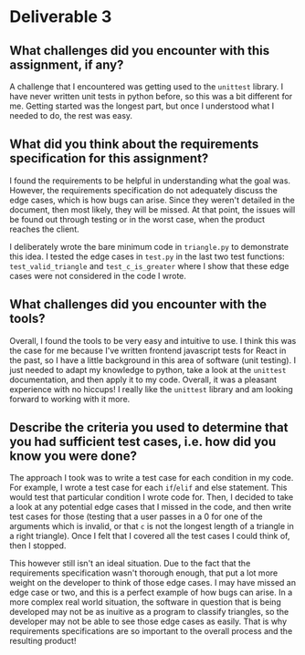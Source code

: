 # Deliverable 3

## What challenges did you encounter with this assignment, if any?

A challenge that I encountered was getting used to the `unittest` library. I have never written unit tests in python before, so this was a bit different for me. Getting started was the longest part, but once I understood what I needed to do, the rest was easy.

## What did you think about the requirements specification for this assignment?

I found the requirements to be helpful in understanding what the goal was. However, the requirements specification do not adequately discuss the edge cases, which is how bugs can arise. Since they weren't detailed in the document, then most likely, they will be missed. At that point, the issues will be found out through testing or in the worst case, when the product reaches the client.

I deliberately wrote the bare minimum code in `triangle.py` to demonstrate this idea. I tested the edge cases in `test.py` in the last two test functions: `test_valid_triangle` and `test_c_is_greater` where I show that these edge cases were not considered in the code I wrote.

## What challenges did you encounter with the tools?

Overall, I found the tools to be very easy and intuitive to use. I think this was the case for me because I've written frontend javascript tests for React in the past, so I have a little background in this area of software (unit testing). I just needed to adapt my knowledge to python, take a look at the `unittest` documentation, and then apply it to my code. Overall, it was a pleasant experience with no hiccups! I really like the `unittest` library and am looking forward to working with it more.

## Describe the criteria you used to determine that you had sufficient test cases, i.e. how did you know you were done?

The approach I took was to write a test case for each condition in my code. For example, I wrote a test case for each `if`/`elif` and else statement. This would test that particular condition I wrote code for. Then, I decided to take a look at any potential edge cases that I missed in the code, and then write test cases for those (testing that a user passes in a 0 for one of the arguments which is invalid, or that `c` is not the longest length of a triangle in a right triangle). Once I felt that I covered all the test cases I could think of, then I stopped.

This however still isn't an ideal situation. Due to the fact that the requirements specification wasn't thorough enough, that put a lot more weight on the developer to think of those edge cases. I may have missed an edge case or two, and this is a perfect example of how bugs can arise. In a more complex real world situation, the software in question that is being developed may not be as inuitive as a program to classify triangles, so the developer may not be able to see those edge cases as easily. That is why requirements specifications are so important to the overall process and the resulting product!
